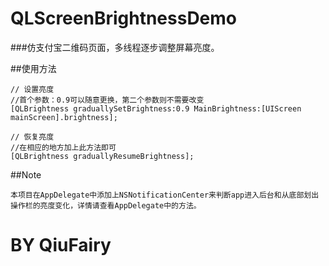 # QLScreenBrightnessDemo
###仿支付宝二维码页面，多线程逐步调整屏幕亮度。

##使用方法

```objc
// 设置亮度
//首个参数：0.9可以随意更换，第二个参数则不需要改变
[QLBrightness graduallySetBrightness:0.9 MainBrightness:[UIScreen mainScreen].brightness];
```
```objc
// 恢复亮度
//在相应的地方加上此方法即可
[QLBrightness graduallyResumeBrightness];
```
##Note
```objc
本项目在AppDelegate中添加上NSNotificationCenter来判断app进入后台和从底部划出操作栏的亮度变化，详情请查看AppDelegate中的方法。
```

# BY QiuFairy 
